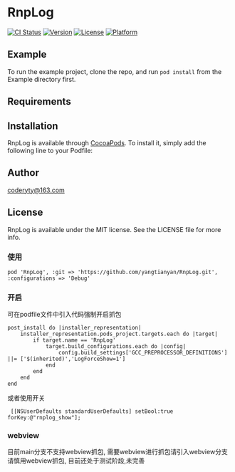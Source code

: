 # RnpLog

[![CI Status](https://img.shields.io/travis/905935769@qq.com/RnpLog.svg?style=flat)](https://travis-ci.org/905935769@qq.com/RnpLog)
[![Version](https://img.shields.io/cocoapods/v/RnpLog.svg?style=flat)](https://cocoapods.org/pods/RnpLog)
[![License](https://img.shields.io/cocoapods/l/RnpLog.svg?style=flat)](https://cocoapods.org/pods/RnpLog)
[![Platform](https://img.shields.io/cocoapods/p/RnpLog.svg?style=flat)](https://cocoapods.org/pods/RnpLog)

## Example

To run the example project, clone the repo, and run `pod install` from the Example directory first.

## Requirements

## Installation

RnpLog is available through [CocoaPods](https://cocoapods.org). To install
it, simply add the following line to your Podfile:



## Author

coderyty@163.com

## License

RnpLog is available under the MIT license. See the LICENSE file for more info.
### 使用
```
pod 'RnpLog', :git => 'https://github.com/yangtianyan/RnpLog.git', :configurations => 'Debug'
```
### 开启
可在podfile文件中引入代码强制开启抓包
```
post_install do |installer_representation|
    installer_representation.pods_project.targets.each do |target|
        if target.name == 'RnpLog'
            target.build_configurations.each do |config|
                config.build_settings['GCC_PREPROCESSOR_DEFINITIONS'] ||= ['$(inherited)','LogForceShow=1']
            end
        end
    end
end
```
或者使用开关
```
 [[NSUserDefaults standardUserDefaults] setBool:true forKey:@"rnplog_show"];
```
### webview
目前main分支不支持webview抓包, 需要webview进行抓包请引入webview分支
请慎用webview抓包, 目前还处于测试阶段,未完善
